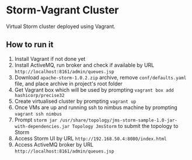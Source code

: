 # Storm-Vagrant Cluster
Virtual Storm cluster deployed using Vagrant.

## How to run it
1. Install Vagrant if not done yet
2. Install ActiveMQ, run broker and check if available by URL `http://localhost:8161/admin/queues.jsp`
3. Download `apache-storm-1.0.2.zip` archive, remove `conf/defaults.yaml` file, and place archive in project's root folder
4. Get Vagrant box which will be used by prompting `vagrant box add hashicorp/precise32`
5. Create virtualised cluster by prompting `vagrant up`
6. Once VMs are up and running ssh to nimbus machine by prompting `vagrant ssh nimbus`
7. Prompt `storm jar /usr/share/topology/jms-storm-sample-1.0-jar-with-dependencies.jar Topology JmsStorm`
to submit the topology to Storm
8. Access Storm UI by URL `http://192.168.50.4:8080/index.html`
9. Access ActiveMQ broker by URL `http://localhost:8161/admin/queues.jsp`
